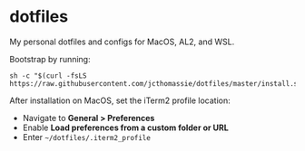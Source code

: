 # dotfiles

My personal dotfiles and configs for MacOS, AL2, and WSL.

Bootstrap by running:

```shell
sh -c "$(curl -fsLS https://raw.githubusercontent.com/jcthomassie/dotfiles/master/install.sh)"
```

After installation on MacOS, set the iTerm2 profile location:

- Navigate to **General > Preferences**
- Enable **Load preferences from a custom folder or URL**
- Enter `~/dotfiles/.iterm2_profile`
